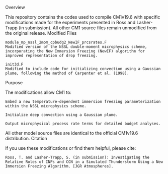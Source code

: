Overview

This repository contains the codes used to compile CM1v19.6 with specific modifications made for the experiments presented in Ross and Lasher-Trapp (in submission).
All other CM1 source files remain unmodified from the original release.
Modified Files

    module_mp_nssl_2mom_cpbudg2_NewIF_prcsrates.F
    Modified version of the NSSL double-moment microphysics scheme, incorporating the New Immersion Freezing (NewIF) algorithm for improved representation of drop freezing.

    init3d.F
    Modified to include code for initializing convection using a Gaussian plume, following the method of Carpenter et al. (1998).

Purpose

The modifications allow CM1 to:

    Embed a new temperature-dependent immersion freezing parameterization within the NSSL microphysics scheme.

    Initialize deep convection using a Gaussian plume.

    Output microphysical process rate terms for detailed budget analyses.

All other model source files are identical to the official CM1v19.6 distribution.
Citation

If you use these modifications or find them helpful, please cite:

    Ross, T. and Lasher-Trapp, S. (in submission): Investigating the Relative Roles of INPs and CCN in a Simulated Thunderstorm Using a New Immersion Freezing Algorithm. [JGR Atmospheres].




